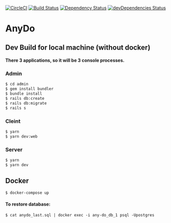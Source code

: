 [![CircleCI](https://circleci.com/gh/zishe/anydo-server.svg?style=svg)](https://circleci.com/gh/zishe/anydo-server)
[![Build Status](https://travis-ci.org/zishe/anydo-server.svg)](https://travis-ci.org/zishe/anydo-server)
[![Dependency Status](https://david-dm.org/zishe/anydo-server.svg)](https://david-dm.org/zishe/anydo-server)
[![devDependencies Status](https://david-dm.org/zishe/anydo-server/dev-status.svg)](https://david-dm.org/zishe/anydo-server)

AnyDo
=====

Dev Build for local machine (without docker)
--------------------------------------------

#### There 3 applications, so it will be 3 console processes.

### Admin

```bash
$ cd admin
$ gem install bundler
$ bundle install
$ rails db:create
$ rails db:migrate
$ rails s
```

### Cleint

```bash
$ yarn
$ yarn dev:web
```

### Server

```bash
$ yarn
$ yarn dev
```

Docker
------

```bash
$ docker-compose up
```

#### To restore database:

```
$ cat anydo_last.sql | docker exec -i any-do_db_1 psql -Upostgres
```
